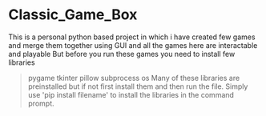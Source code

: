 # Classic_Game_Box
This is a personal python based project in which i have created few games and merge them together using GUI and all the games here are interactable and playable
But before you run these games you need to install few libraries
> pygame
> tkinter
> pillow
> subprocess
> os
Many of these libraries are preinstalled but if not first install them and then run the file.
> Simply use 'pip install filename' to install the libraries in the command prompt.
